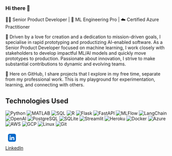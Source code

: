 ### Hi there 👋

👨‍💻 Senior Product Developer | 🚀 ML Engineering Pro | ☁️ Certified Azure Practitioner

💼 Driven by a love for creation and a dedication to mission-driven goals, I specialise in rapid prototyping and productizing AI-enabled software. As a Senior Product Developer focused on machine learning, I work closely with stakeholders to develop impactful ML/AI models and quickly move prototypes to production. Passionate about innovation, I strive to make substantial contributions to dynamic and evolving teams.

🌟 Here on GitHub, I share projects that I explore in my free time, separate from my professional work. This is my playground for experimentation, learning, and connecting with others.



## Technologies Used

![Python](https://img.shields.io/badge/Python-%233776AB.svg?style=for-the-badge&logo=python&logoColor=white)
![MATLAB](https://img.shields.io/badge/MATLAB-%2300768A.svg?style=for-the-badge&logo=mathworks&logoColor=white)
![SQL](https://img.shields.io/badge/SQL-%2300758F.svg?style=for-the-badge&logo=sql&logoColor=white)
![R](https://img.shields.io/badge/R-%23276DC3.svg?style=for-the-badge&logo=r&logoColor=white)
![Flask](https://img.shields.io/badge/Flask-%23000000.svg?style=for-the-badge&logo=flask&logoColor=white)
![FastAPI](https://img.shields.io/badge/FastAPI-%2300C7B7.svg?style=for-the-badge&logo=fastapi&logoColor=white)
![MLFlow](https://img.shields.io/badge/MLFlow-%230073C1.svg?style=for-the-badge&logo=mlflow&logoColor=white)
![LangChain](https://img.shields.io/badge/LangChain-%2300A9C0.svg?style=for-the-badge&logo=langchain&logoColor=white)
![OpenAI](https://img.shields.io/badge/OpenAI-%2300A9C0.svg?style=for-the-badge&logo=openai&logoColor=white)
![PostgreSQL](https://img.shields.io/badge/PostgreSQL-%234169E1.svg?style=for-the-badge&logo=postgresql&logoColor=white)
![SQLite](https://img.shields.io/badge/SQLite-%2307406E.svg?style=for-the-badge&logo=sqlite&logoColor=white)
![Streamlit](https://img.shields.io/badge/Streamlit-%230E4A7E.svg?style=for-the-badge&logo=streamlit&logoColor=white)
![Heroku](https://img.shields.io/badge/Heroku-430098?style=for-the-badge&logo=heroku&logoColor=white)
![Docker](https://img.shields.io/badge/Docker-%232496ED.svg?style=for-the-badge&logo=docker&logoColor=white)
![Azure](https://img.shields.io/badge/Azure-%230072C6.svg?style=for-the-badge&logo=microsoftazure&logoColor=white)
![AWS](https://img.shields.io/badge/AWS-%23232F3E.svg?style=for-the-badge&logo=amazonaws&logoColor=white)
![GCP](https://img.shields.io/badge/Google%20Cloud%20Platform-%234285F4.svg?style=for-the-badge&logo=googlecloud&logoColor=white)
![Linux](https://img.shields.io/badge/Linux-%23FCC624.svg?style=for-the-badge&logo=linux&logoColor=black)
![Git](https://img.shields.io/badge/Git-%23F05032.svg?style=for-the-badge&logo=git&logoColor=white)



![alt text](linkdin.png)  
[LinkedIn](https://www.linkedin.com/in/saeed-misaghian/)


<!--
**SaM-92/sam-92** is a ✨ _special_ ✨ repository because its `README.md` (this file) appears on your GitHub profile.

Here are some ideas to get you started:

- 🔭 I’m currently working on ...
- 🌱 I’m currently learning ...
- 👯 I’m looking to collaborate on ...
- 🤔 I’m looking for help with ...
- 💬 Ask me about ...
- 📫 How to reach me: ...
- 😄 Pronouns: ...
- ⚡ Fun fact: ...
-->
